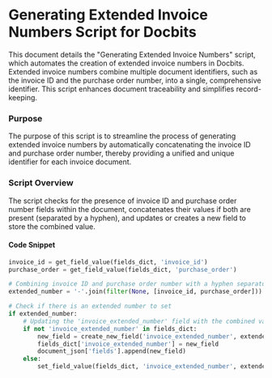 # Generating Extended Invoice Numbers Script for Docbits

This document details the "Generating Extended Invoice Numbers" script, which automates the creation of extended invoice numbers in Docbits. Extended invoice numbers combine multiple document identifiers, such as the invoice ID and the purchase order number, into a single, comprehensive identifier. This script enhances document traceability and simplifies record-keeping.

### Purpose

The purpose of this script is to streamline the process of generating extended invoice numbers by automatically concatenating the invoice ID and purchase order number, thereby providing a unified and unique identifier for each invoice document.

### Script Overview

The script checks for the presence of invoice ID and purchase order number fields within the document, concatenates their values if both are present (separated by a hyphen), and updates or creates a new field to store the combined value.

#### Code Snippet

```python
invoice_id = get_field_value(fields_dict, 'invoice_id')
purchase_order = get_field_value(fields_dict, 'purchase_order')

# Combining invoice ID and purchase order number with a hyphen separator
extended_number = '-'.join(filter(None, [invoice_id, purchase_order]))

# Check if there is an extended number to set
if extended_number:
    # Updating the 'invoice_extended_number' field with the combined value
    if not 'invoice_extended_number' in fields_dict:
        new_field = create_new_field('invoice_extended_number', extended_number)
        fields_dict['invoice_extended_number'] = new_field
        document_json['fields'].append(new_field)
    else:
        set_field_value(fields_dict, 'invoice_extended_number', extended_number)
```

